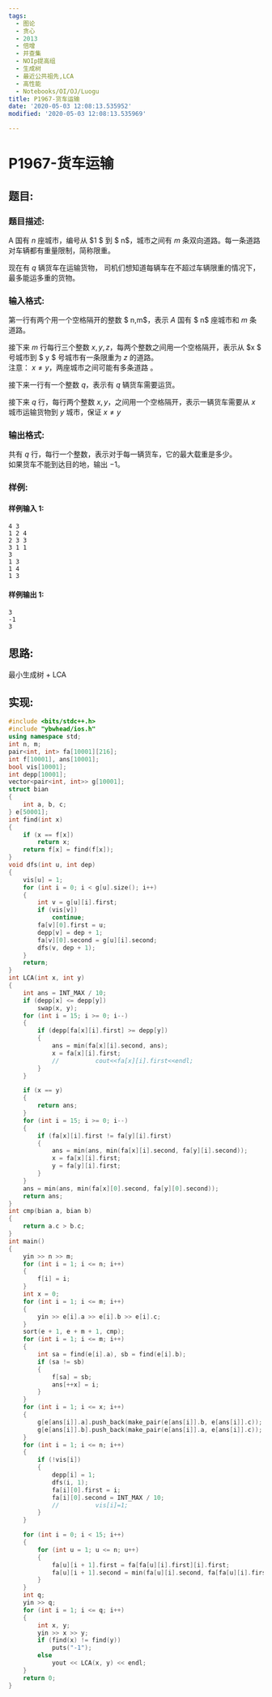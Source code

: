 ```yaml
---
tags:
  - 图论
  - 贪心
  - 2013
  - 倍增
  - 并查集
  - NOIp提高组
  - 生成树
  - 最近公共祖先,LCA
  - 高性能
  - Notebooks/OI/OJ/Luogu
title: P1967-货车运输
date: '2020-05-03 12:08:13.535952'
modified: '2020-05-03 12:08:13.535969'

---
```


# P1967-货车运输

## 题目:

### 题目描述:

A 国有 $n$ 座城市，编号从 $1 $ 到 $ n$，城市之间有 $m$ 条双向道路。每一条道路对车辆都有重量限制，简称限重。

现在有 $q$ 辆货车在运输货物， 司机们想知道每辆车在不超过车辆限重的情况下，最多能运多重的货物。

### 输入格式:

第一行有两个用一个空格隔开的整数 $ n,m$，表示 $A$ 国有 $ n$ 座城市和 $m$ 条道路。

接下来 $m$ 行每行三个整数 $x, y, z$，每两个整数之间用一个空格隔开，表示从 $x $ 号城市到 $ y $ 号城市有一条限重为 $z$ 的道路。  
注意： $x \neq y$，两座城市之间可能有多条道路 。

接下来一行有一个整数 $q$，表示有 $q$ 辆货车需要运货。

接下来 $q$ 行，每行两个整数 $x,y$，之间用一个空格隔开，表示一辆货车需要从 $x$ 城市运输货物到 $y$ 城市，保证 $x \neq y$

### 输出格式:

共有 $q$ 行，每行一个整数，表示对于每一辆货车，它的最大载重是多少。  
如果货车不能到达目的地，输出 $-1$。

### 样例:

#### 样例输入 1:

```
4 3
1 2 4
2 3 3
3 1 1
3
1 3
1 4
1 3
```

#### 样例输出 1:

```
3
-1
3
```

## 思路:

最小生成树 + LCA

## 实现:

```cpp
#include <bits/stdc++.h>
#include "ybwhead/ios.h"
using namespace std;
int n, m;
pair<int, int> fa[10001][216];
int f[10001], ans[10001];
bool vis[10001];
int depp[10001];
vector<pair<int, int>> g[10001];
struct bian
{
    int a, b, c;
} e[50001];
int find(int x)
{
    if (x == f[x])
        return x;
    return f[x] = find(f[x]);
}
void dfs(int u, int dep)
{
    vis[u] = 1;
    for (int i = 0; i < g[u].size(); i++)
    {
        int v = g[u][i].first;
        if (vis[v])
            continue;
        fa[v][0].first = u;
        depp[v] = dep + 1;
        fa[v][0].second = g[u][i].second;
        dfs(v, dep + 1);
    }
    return;
}
int LCA(int x, int y)
{
    int ans = INT_MAX / 10;
    if (depp[x] <= depp[y])
        swap(x, y);
    for (int i = 15; i >= 0; i--)
    {
        if (depp[fa[x][i].first] >= depp[y])
        {
            ans = min(fa[x][i].second, ans);
            x = fa[x][i].first;
            //			cout<<fa[x][i].first<<endl;
        }
    }

    if (x == y)
    {
        return ans;
    }
    for (int i = 15; i >= 0; i--)
    {
        if (fa[x][i].first != fa[y][i].first)
        {
            ans = min(ans, min(fa[x][i].second, fa[y][i].second));
            x = fa[x][i].first;
            y = fa[y][i].first;
        }
    }
    ans = min(ans, min(fa[x][0].second, fa[y][0].second));
    return ans;
}
int cmp(bian a, bian b)
{
    return a.c > b.c;
}
int main()
{
    yin >> n >> m;
    for (int i = 1; i <= n; i++)
    {
        f[i] = i;
    }
    int x = 0;
    for (int i = 1; i <= m; i++)
    {
        yin >> e[i].a >> e[i].b >> e[i].c;
    }
    sort(e + 1, e + m + 1, cmp);
    for (int i = 1; i <= m; i++)
    {
        int sa = find(e[i].a), sb = find(e[i].b);
        if (sa != sb)
        {
            f[sa] = sb;
            ans[++x] = i;
        }
    }
    for (int i = 1; i <= x; i++)
    {
        g[e[ans[i]].a].push_back(make_pair(e[ans[i]].b, e[ans[i]].c));
        g[e[ans[i]].b].push_back(make_pair(e[ans[i]].a, e[ans[i]].c));
    }
    for (int i = 1; i <= n; i++)
    {
        if (!vis[i])
        {
            depp[i] = 1;
            dfs(i, 1);
            fa[i][0].first = i;
            fa[i][0].second = INT_MAX / 10;
            //			vis[i]=1;
        }
    }

    for (int i = 0; i < 15; i++)
    {
        for (int u = 1; u <= n; u++)
        {
            fa[u][i + 1].first = fa[fa[u][i].first][i].first;
            fa[u][i + 1].second = min(fa[u][i].second, fa[fa[u][i].first][i].second);
        }
    }
    int q;
    yin >> q;
    for (int i = 1; i <= q; i++)
    {
        int x, y;
        yin >> x >> y;
        if (find(x) != find(y))
            puts("-1");
        else
            yout << LCA(x, y) << endl;
    }
    return 0;
}
```
